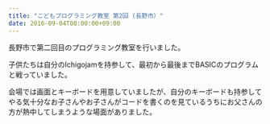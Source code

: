 ```yaml
---
title: "こどもプログラミング教室 第2回 (長野市）"
date: 2016-09-04T00:00:00+09:00
---
```


長野市で第二回目のプログラミング教室を行いました。

子供たちは自分のIchigojamを持参して、最初から最後までBASICのプログラムと戦っていました。

会場では画面とキーボードを用意していましたが、自分のキーボードも持参してやる気十分なお子さんやお子さんがコードを書くのを見ているうちにお父さんの方が熱中してしまうような場面がありました。

